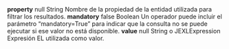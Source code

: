 <tr>
    <td colspan="2"><strong>property</strong></td>
    <td>null</td>
    <td>String</td>
    <td>Nombre de la propiedad de la entidad utilizada para filtrar los resultados.</td>
</tr>
<tr>
    <td colspan="2"><strong>mandatory</strong></td>
    <td>false</td>
    <td>Boolean</td>
    <td>Un operador puede incluir el parámetro “mandatory=True” para indicar que la consulta no se puede ejecutar si ese valor no está disponible.</td>
</tr>
<tr>
    <td colspan="2"><strong>value</strong></td>
    <td>null</td>
    <td>String o JEXLExpression</td>
    <td>Expresión EL utilizada como valor.</td>
</tr>